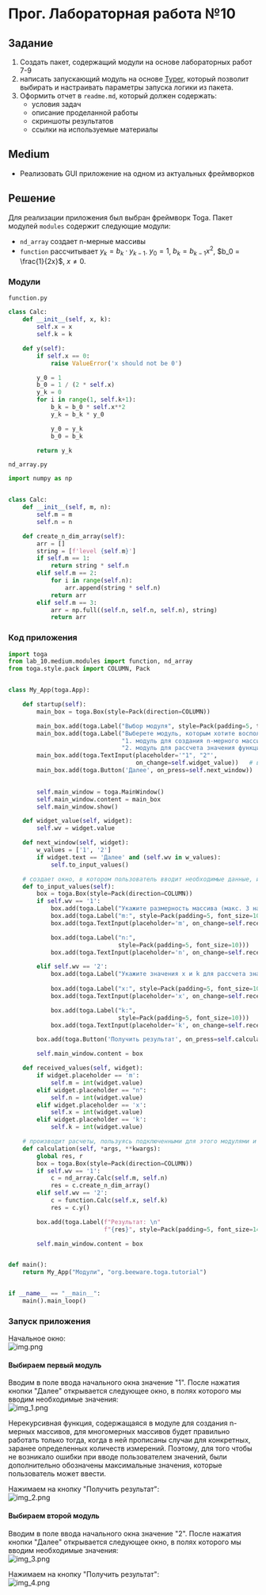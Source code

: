 # Прог. Лабораторная работа №10
## Задание
1. Создать пакет, содержащий модули на основе лабораторных работ 7-9
2. написать запускающий модуль на основе [Typer](https://typer.tiangolo.com), 
который позволит выбирать и настраивать параметры запуска логики из пакета.
3. Оформить отчет в ```readme.md```, который должен содержать:
    - условия задач
    - описание проделанной работы
    - скриншоты результатов
    - ссылки на используемые материалы

## Medium
- Реализовать GUI приложение на одном из актуальных фреймворков

## Решение

Для реализации приложения был выбран фреймворк Toga.
Пакет модулей `modules` содержит следующие модули:   
- ```nd_array``` создает n-мерные массивы
- ```function``` рассчитывает $y_k = b_k \cdot y_{k-1}$. $y_0 = 1$, $b_k = b_{k-1} x^2$, 
$b_0 = \frac{1}{2x}$, $x \neq 0$.

### Модули
`function.py`
```Python
class Calc:
    def __init__(self, x, k):
        self.x = x
        self.k = k

    def y(self):
        if self.x == 0:
            raise ValueError('x should not be 0')

        y_0 = 1
        b_0 = 1 / (2 * self.x)
        y_k = 0
        for i in range(1, self.k+1):
            b_k = b_0 * self.x**2
            y_k = b_k * y_0

            y_0 = y_k
            b_0 = b_k

        return y_k
```

`nd_array.py`
```Python
import numpy as np


class Calc:
    def __init__(self, m, n):
        self.m = m
        self.n = n

    def create_n_dim_array(self):
        arr = []
        string = [f'level {self.m}']
        if self.m == 1:
            return string * self.n
        elif self.m == 2:
            for i in range(self.n):
                arr.append(string * self.n)
            return arr
        elif self.m == 3:
            arr = np.full((self.n, self.n, self.n), string)
            return arr
```


### Код приложения
```Python
import toga
from lab_10.medium.modules import function, nd_array
from toga.style.pack import COLUMN, Pack


class My_App(toga.App):

    def startup(self):
        main_box = toga.Box(style=Pack(direction=COLUMN))

        main_box.add(toga.Label("Выбор модуля", style=Pack(padding=5, text_align='center', font_size=20)))
        main_box.add(toga.Label("Выберете модуль, которым хотите воспользоваться:\n"
                                "1. модуль для создания n-мерного массива\n"
                                "2. модуль для рассчета значения функции\n", style=Pack(padding=5, font_size=12)))
        main_box.add(toga.TextInput(placeholder='"1", "2"',
                                    on_change=self.widget_value))   # введенное слово принимает функция widget_value
        main_box.add(toga.Button('Далее', on_press=self.next_window))  # при нажатии кнопки вызывается функция
                                                                       # next_window

        self.main_window = toga.MainWindow()
        self.main_window.content = main_box
        self.main_window.show()

    def widget_value(self, widget):
        self.wv = widget.value

    def next_window(self, widget):
        w_values = ['1', '2']
        if widget.text == 'Далее' and (self.wv in w_values):
            self.to_input_values()

    # создает окно, в котором пользователь вводит необходимые данные, их получает функция received_values
    def to_input_values(self):
        box = toga.Box(style=Pack(direction=COLUMN))
        if self.wv == '1':
            box.add(toga.Label("Укажите размерность массива (макс. 3 на 3)", style=Pack(padding=5, font_size=12)))
            box.add(toga.Label("m:", style=Pack(padding=5, font_size=10)))
            box.add(toga.TextInput(placeholder='m', on_change=self.received_values))

            box.add(toga.Label("n:",
                               style=Pack(padding=5, font_size=10)))
            box.add(toga.TextInput(placeholder='n', on_change=self.received_values))

        elif self.wv == '2':
            box.add(toga.Label("Укажите значения x и k для рассчета значения функции", style=Pack(padding=5,
                                                                                                  font_size=12)))
            box.add(toga.Label("x:", style=Pack(padding=5, font_size=10)))
            box.add(toga.TextInput(placeholder='x', on_change=self.received_values))

            box.add(toga.Label("k:",
                               style=Pack(padding=5, font_size=10)))
            box.add(toga.TextInput(placeholder='k', on_change=self.received_values))

        box.add(toga.Button('Получить результат', on_press=self.calculation))

        self.main_window.content = box

    def received_values(self, widget):
        if widget.placeholder == 'm':
            self.m = int(widget.value)
        elif widget.placeholder == "n":
            self.n = int(widget.value)
        elif widget.placeholder == 'x':
            self.x = int(widget.value)
        elif widget.placeholder == 'k':
            self.k = int(widget.value)

    # производит расчеты, пользуясь подключенными для этого модулями и выводит их в новом созданном окне
    def calculation(self, *args, **kwargs):
        global res, r
        box = toga.Box(style=Pack(direction=COLUMN))
        if self.wv == '1':
            c = nd_array.Calc(self.m, self.n)
            res = c.create_n_dim_array()
        elif self.wv == '2':
            c = function.Calc(self.x, self.k)
            res = c.y()

        box.add(toga.Label(f"Результат: \n"
                           f"{res}", style=Pack(padding=5, font_size=14)))

        self.main_window.content = box


def main():
    return My_App("Модули", "org.beeware.toga.tutorial")


if __name__ == "__main__":
    main().main_loop()
```

### Запуск приложения
Начальное окно:   
![img.png](img.png)

#### Выбираем первый модуль
Вводим в поле ввода начального окна значение "1". После нажатия кнопки "Далее" открывается следующее окно, в полях которого
мы вводим необходимые значения:    
![img_1.png](img_1.png)

Нерекурсивная функция, содержащаяся в модуле для создания n-мерных массивов, для многомерных массивов будет правильно работать только тогда, 
когда в ней прописаны случаи для конкретных, заранее определенных количеств измерений. Поэтому, для того чтобы не возникало ошибки при 
вводе пользователем значений, были дополнительно обозначены максимальные значения, которые пользователь может ввести.   

Нажимаем на кнопку "Получить результат":    
![img_2.png](img_2.png)

#### Выбираем второй модуль
Вводим в поле ввода начального окна значение "2". После нажатия кнопки "Далее" открывается следующее окно, в полях которого
мы вводим необходимые значения:    
![img_3.png](img_3.png)

Нажимаем на кнопку "Получить результат":  
![img_4.png](img_4.png)

